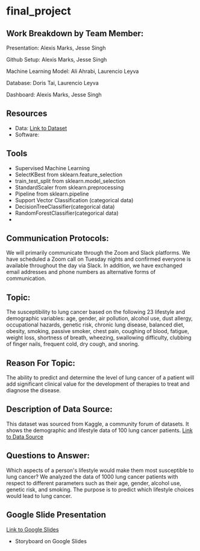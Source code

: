 # final_project

## Work Breakdown by Team Member:
Presentation: Alexis Marks, Jesse Singh

Github Setup: Alexis Marks, Jesse Singh

Machine Learning Model: Ali Ahrabi, Laurencio Leyva

Database: Doris Tai, Laurencio Leyva

Dashboard: Alexis Marks, Jesse Singh
## Resources
 - Data: [Link to Dataset](https://www.kaggle.com/rishidamarla/cancer-patients-data)
 - Software: 

## Tools
  - Supervised Machine Learning
  - SelectKBest from sklearn.feature_selection
  - train_test_split from sklearn.model_selection
  - StandardScaler from sklearn.preprocessing
  - Pipeline from sklearn.pipeline
  - Support Vector Classification (categorical data) 
  - DecisionTreeClassifier(categorical data)
  - RandomForestClassifier(categorical data)
  - 

  
## Communication Protocols:
We will primarily communicate through the Zoom and Slack platforms.  We have scheduled a Zoom call on Tuesday nights and confirmed everyone is available throughout the day via Slack.  In addition, we have exchanged email addresses and phone numbers as alternative forms of communication. 

## Topic:
The susceptibility to lung cancer based on the following 23 lifestyle and demographic variables: age, gender, air pollution, alcohol use, dust allergy, occupational hazards, genetic risk, chronic lung disease, balanced diet, obesity, smoking, passive smoker, chest pain, coughing of blood, fatigue, weight loss, shortness of breath, wheezing, swallowing difficulty, clubbing of finger nails, frequent cold, dry cough, and snoring.  

## Reason For Topic:
The ability to predict and determine the level of lung cancer of a patient will add significant clinical value for the development of therapies to treat and diagnose the disease. 

## Description of Data Source:
This dataset was sourced from Kaggle, a community forum of datasets. It shows the demographic and lifestyle data of 100 lung cancer patients.
[Link to Data Source](https://www.kaggle.com/rishidamarla/cancer-patients-data)

## Questions to Answer:
Which aspects of a person's lifestyle would make them most susceptible to lung cancer? We analyzed the data of 1000 lung cancer patients with respect to different parameters such as their age, gender, alcohol use, genetic risk, and smoking. The purpose is to predict which lifestyle choices would lead to lung cancer.

## Google Slide Presentation
[Link to Google Slides](https://docs.google.com/presentation/d/1guxs3ptq4deP423Sn5jP52Q2Tn-MhQibTpFD0THmf88/edit?usp=sharing)
* Storyboard on Google Slides
